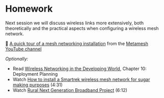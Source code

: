 # Homework

Next session we will discuss wireless links more extensively, both theoretically and the practical aspects when configuring a wireless mesh network.

📝 [A quick tour of a mesh networking installation](https://www.youtube.com/watch?v=aLusYsScrv0) from the [Metamesh YouTube channel](https://www.youtube.com/channel/UCGEnntxbGKMU9J9GIZ1LQUQ)

_Optionally:_

- Read [Wireless Networking in the Developing World](http://wndw.net/pdf/wndw3-en/ch10-deployment-planning.pdf), Chapter 10: Deployment Planning
- Watch [How to install a Smartrek wireless mesh network for sugar making purposes](https://www.youtube.com/watch?v=eKkVEeVNhm8)  (4:31)
- Watch [Rural Next Generation Broadband Project](https://www.youtube.com/watch?v=QM7MUWDcNxk) (6:12)